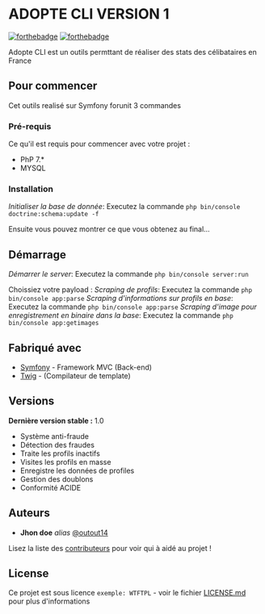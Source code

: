 # ADOPTE CLI VERSION 1

[![forthebadge](http://forthebadge.com/images/badges/built-with-love.svg)](http://forthebadge.com)  [![forthebadge](https://upload.wikimedia.org/wikipedia/commons/thumb/a/a6/Anonymous_emblem.svg/316px-Anonymous_emblem.svg.png)](http://forthebadge.com)

Adopte CLI est un outils permttant de réaliser des stats des célibataires en France

## Pour commencer

Cet outils realisé sur Symfony forunit 3 commandes


### Pré-requis

Ce qu'il est requis pour commencer avec votre projet :

- PhP 7.* 
- MYSQL

### Installation

_Initialiser la base de donnée_: Executez la commande ``php bin/console doctrine:schema:update -f`` 

Ensuite vous pouvez montrer ce que vous obtenez au final...

## Démarrage

_Démarrer le server_: Executez la commande ``php bin/console server:run`` 

Choissiez votre payload : 
_Scraping de profils_: Executez la commande ``php bin/console app:parse`` 
_Scraping d'informations sur profils en base_: Executez la commande ``php bin/console app:parse``
_Scraping d'image pour enregistrement en binaire dans la base_: Executez la commande ``php bin/console app:getimages``  

## Fabriqué avec

* [Symfony](https://symfony.com/) - Framework MVC (Back-end)
* [Twig](https://twig.symfony.com/) - (Compilateur de template)


## Versions

**Dernière version stable :** 1.0
- Système anti-fraude 
- Détection des fraudes
- Traite les profils inactifs
- Visites les profils en masse
- Enregistre les données de profiles
- Gestion des doublons
- Conformité ACIDE


## Auteurs

* **Jhon doe** _alias_ [@outout14](https://github.com/outout14)

Lisez la liste des [contributeurs](https://github.com/your/project/contributors) pour voir qui à aidé au projet !

## License

Ce projet est sous licence ``exemple: WTFTPL`` - voir le fichier [LICENSE.md](LICENSE.md) pour plus d'informations


